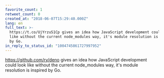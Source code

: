 ```yaml
---
favorite_count: 1
retweet_count: 0
created_at: "2018-06-07T15:29:40.000Z"
lang: en
full_text: >-
  https://t.co/UjYrzuS1Cp gives an idea how JavaScript development could look
  like without the current node_modules way, it's module resolution is inspired
  by Go.
in_reply_to_status_id: "1004745861727997952"
---
```


<https://github.com/ry/deno> gives an idea how JavaScript development could look
like without the current node_modules way, it's module resolution is inspired by
Go.
